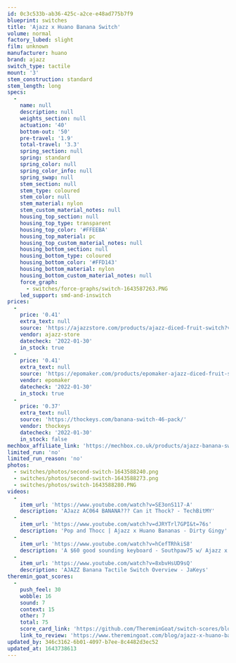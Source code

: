 ```yaml
---
id: 0c3c533b-ab36-425c-a2ce-e48ad775b7f9
blueprint: switches
title: 'Ajazz x Huano Banana Switch'
volume: normal
factory_lubed: slight
film: unknown
manufacturer: huano
brand: ajazz
switch_type: tactile
mount: '3'
stem_construction: standard
stem_length: long
specs:
  -
    name: null
    description: null
    weights_section: null
    actuation: '40'
    bottom-out: '50'
    pre-travel: '1.9'
    total-travel: '3.3'
    spring_section: null
    spring: standard
    spring_color: null
    spring_color_info: null
    spring_swap: null
    stem_section: null
    stem_type: coloured
    stem_color: null
    stem_material: nylon
    stem_custom_material_notes: null
    housing_top_section: null
    housing_top_type: transparent
    housing_top_color: '#FFEEBA'
    housing_top_material: pc
    housing_top_custom_material_notes: null
    housing_bottom_section: null
    housing_bottom_type: coloured
    housing_bottom_color: '#FFD143'
    housing_bottom_material: nylon
    housing_bottom_custom_material_notes: null
    force_graph:
      - switches/force-graphs/switch-1643587263.PNG
    led_support: smd-and-inswitch
prices:
  -
    price: '0.41'
    extra_text: null
    source: 'https://ajazzstore.com/products/ajazz-diced-fruit-switch?variant=40362198663221'
    vendor: ajazz-store
    datecheck: '2022-01-30'
    in_stock: true
  -
    price: '0.41'
    extra_text: null
    source: 'https://epomaker.com/products/epomaker-ajazz-diced-fruit-switch'
    vendor: epomaker
    datecheck: '2022-01-30'
    in_stock: true
  -
    price: '0.37'
    extra_text: null
    source: 'https://thockeys.com/banana-switch-46-pack/'
    vendor: thockeys
    datecheck: '2022-01-30'
    in_stock: false
mechbox_affiliate_link: 'https://mechbox.co.uk/products/ajazz-banana-switch-sample?variant=40940612649122'
limited_run: 'no'
limited_run_reason: 'no'
photos:
  - switches/photos/second-switch-1643588240.png
  - switches/photos/second-switch-1643588273.png
  - switches/photos/switch-1643588280.PNG
videos:
  -
    item_url: 'https://www.youtube.com/watch?v=SE3onS117-A'
    description: 'AJazz AC064 BANANA??? Can it Thock? - TechBitMY'
  -
    item_url: 'https://www.youtube.com/watch?v=dJRYTrl7GPI&t=76s'
    description: 'Pop and Thocc | Ajazz x Huano Bananas - Dirty Gingy'
  -
    item_url: 'https://www.youtube.com/watch?v=hCefTRhkiS8'
    description: 'A $60 good sounding keyboard - Southpaw75 w/ Ajazz x Huano Banana switch | 1 Minute ASMR - YO keebs'
  -
    item_url: 'https://www.youtube.com/watch?v=8xbvHsUD9sQ'
    description: 'AJAZZ Banana Tactile Switch Overview - JaKeys'
theremin_goat_scores:
  -
    push_feel: 30
    wobble: 16
    sound: 7
    context: 15
    other: 7
    total: 75
    score_card_link: 'https://github.com/ThereminGoat/switch-scores/blob/master/Ajazz%20x%20Huano%20Banana.pdf'
    link_to_review: 'https://www.theremingoat.com/blog/ajazz-x-huano-banana-switch-review'
updated_by: 346c3162-6b01-4097-b7ee-8c4482d3ec52
updated_at: 1643738613
---
```

